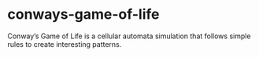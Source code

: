 # conways-game-of-life
Conway’s Game of Life is a cellular automata simulation that follows simple rules to create interesting patterns.
